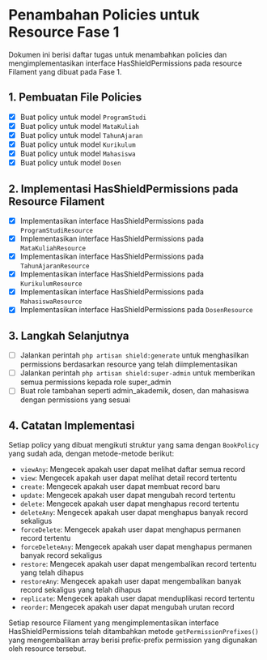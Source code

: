 # Penambahan Policies untuk Resource Fase 1

Dokumen ini berisi daftar tugas untuk menambahkan policies dan mengimplementasikan interface HasShieldPermissions pada resource Filament yang dibuat pada Fase 1.

## 1. Pembuatan File Policies

- [x] Buat policy untuk model `ProgramStudi`
- [x] Buat policy untuk model `MataKuliah`
- [x] Buat policy untuk model `TahunAjaran`
- [x] Buat policy untuk model `Kurikulum`
- [x] Buat policy untuk model `Mahasiswa`
- [x] Buat policy untuk model `Dosen`

## 2. Implementasi HasShieldPermissions pada Resource Filament

- [x] Implementasikan interface HasShieldPermissions pada `ProgramStudiResource`
- [x] Implementasikan interface HasShieldPermissions pada `MataKuliahResource`
- [x] Implementasikan interface HasShieldPermissions pada `TahunAjaranResource`
- [x] Implementasikan interface HasShieldPermissions pada `KurikulumResource`
- [x] Implementasikan interface HasShieldPermissions pada `MahasiswaResource`
- [x] Implementasikan interface HasShieldPermissions pada `DosenResource`

## 3. Langkah Selanjutnya

- [ ] Jalankan perintah `php artisan shield:generate` untuk menghasilkan permissions berdasarkan resource yang telah diimplementasikan
- [ ] Jalankan perintah `php artisan shield:super-admin` untuk memberikan semua permissions kepada role super_admin
- [ ] Buat role tambahan seperti admin_akademik, dosen, dan mahasiswa dengan permissions yang sesuai

## 4. Catatan Implementasi

Setiap policy yang dibuat mengikuti struktur yang sama dengan `BookPolicy` yang sudah ada, dengan metode-metode berikut:

- `viewAny`: Mengecek apakah user dapat melihat daftar semua record
- `view`: Mengecek apakah user dapat melihat detail record tertentu
- `create`: Mengecek apakah user dapat membuat record baru
- `update`: Mengecek apakah user dapat mengubah record tertentu
- `delete`: Mengecek apakah user dapat menghapus record tertentu
- `deleteAny`: Mengecek apakah user dapat menghapus banyak record sekaligus
- `forceDelete`: Mengecek apakah user dapat menghapus permanen record tertentu
- `forceDeleteAny`: Mengecek apakah user dapat menghapus permanen banyak record sekaligus
- `restore`: Mengecek apakah user dapat mengembalikan record tertentu yang telah dihapus
- `restoreAny`: Mengecek apakah user dapat mengembalikan banyak record sekaligus yang telah dihapus
- `replicate`: Mengecek apakah user dapat menduplikasi record tertentu
- `reorder`: Mengecek apakah user dapat mengubah urutan record

Setiap resource Filament yang mengimplementasikan interface HasShieldPermissions telah ditambahkan metode `getPermissionPrefixes()` yang mengembalikan array berisi prefix-prefix permission yang digunakan oleh resource tersebut.